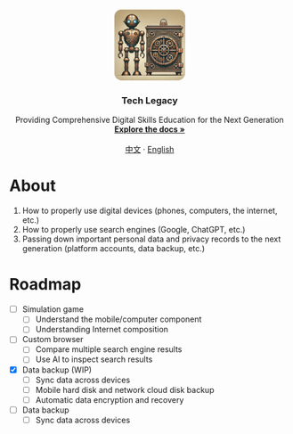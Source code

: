 <div align="center">
  <a href="https://github.com/tech-legacy/tech-legacy">
    <img src="https://github.com/tech-legacy/tech-legacy/blob/main/assets/icon_256x256.png" alt="Logo" width="128" height="128">
  </a>

  <h3 align="center">Tech Legacy</h3>

  <p align="center">
    Providing Comprehensive Digital Skills Education for the Next Generation
    <br />
    <a href="https://github.com/tech-legacy/tech-legacy"><strong>Explore the docs »</strong></a>
    <br />
    <br />
    <a href="https://github.com/tech-legacy/tech-legacy/blob/main/README.md">中文</a>
    ·
    <a href="https://github.com/tech-legacy/tech-legacy/blob/main/README.en-us.md">English</a>
  </p>
</div>

# About

1. How to properly use digital devices (phones, computers, the internet, etc.)
2. How to properly use search engines (Google, ChatGPT, etc.)
3. Passing down important personal data and privacy records to the next generation (platform accounts, data backup, etc.)

# Roadmap

- [ ] Simulation game
  - [ ] Understand the mobile/computer component
  - [ ] Understanding Internet composition
- [ ] Custom browser
  - [ ] Compare multiple search engine results
  - [ ] Use AI to inspect search results
- [x] Data backup (WIP)
  - [ ] Sync data across devices
  - [ ] Mobile hard disk and network cloud disk backup
  - [ ] Automatic data encryption and recovery
- [ ] Data backup
  - [ ] Sync data across devices
